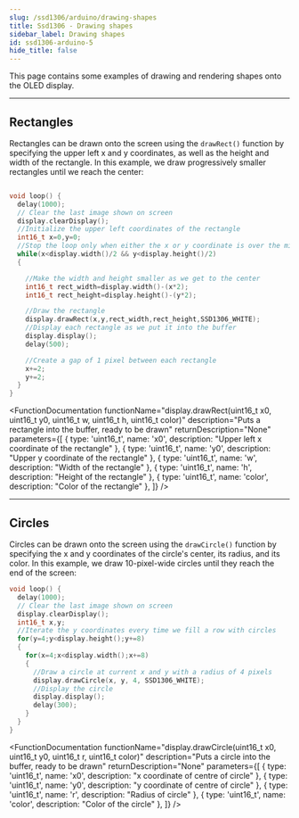```yaml
---
slug: /ssd1306/arduino/drawing-shapes
title: Ssd1306 - Drawing shapes
sidebar_label: Drawing shapes
id: ssd1306-arduino-5
hide_title: false
---
```


This page contains some examples of drawing and rendering shapes onto the OLED display.

---

## Rectangles

Rectangles can be drawn onto the screen using the `drawRect()` function by specifying the upper left x and y coordinates, as well as the height and width of the rectangle. In this example, we draw progressively smaller rectangles until we reach the center:

```cpp

void loop() {
  delay(1000);
  // Clear the last image shown on screen
  display.clearDisplay();
  //Initialize the upper left coordinates of the rectangle
  int16_t x=0,y=0;
  //Stop the loop only when either the x or y coordinate is over the middle of the screen
  while(x<display.width()/2 && y<display.height()/2)
  {

    //Make the width and height smaller as we get to the center
    int16_t rect_width=display.width()-(x*2);
    int16_t rect_height=display.height()-(y*2);

    //Draw the rectangle
    display.drawRect(x,y,rect_width,rect_height,SSD1306_WHITE);
    //Display each rectangle as we put it into the buffer
    display.display();
    delay(500);

    //Create a gap of 1 pixel between each rectangle
    x+=2;
    y+=2;
  }
}

```

<FunctionDocumentation
  functionName="display.drawRect(uint16_t x0, uint16_t y0, uint16_t w, uint16_t h, uint16_t color)"
  description="Puts a rectangle into the buffer, ready to be drawn"
  returnDescription="None"
  parameters={[ 
  { type: 'uint16_t', name: 'x0', description: "Upper left x coordinate of the rectangle" },
  { type: 'uint16_t', name: 'y0', description: "Upper y coordinate of the rectangle" },
  { type: 'uint16_t', name: 'w', description: "Width of the rectangle" },
  { type: 'uint16_t', name: 'h', description: "Height of the rectangle" },
  { type: 'uint16_t', name: 'color', description: "Color of the rectangle" },
  ]}
/>

---

## Circles

Circles can be drawn onto the screen using the `drawCircle()` function by specifying the x and y coordinates of the circle's center, its radius, and its color. In this example, we draw 10-pixel-wide circles until they reach the end of the screen:

```cpp
void loop() {
  delay(1000);
  // Clear the last image shown on screen
  display.clearDisplay();
  int16_t x,y;
  //Iterate the y coordinates every time we fill a row with circles
  for(y=4;y<display.height();y+=8)
  {
    for(x=4;x<display.width();x+=8)
    {
      //Draw a circle at current x and y with a radius of 4 pixels
      display.drawCircle(x, y, 4, SSD1306_WHITE);
      //Display the circle
      display.display();
      delay(300);
    }
  }
}

```

<FunctionDocumentation
  functionName="display.drawCircle(uint16_t x0, uint16_t y0, uint16_t r, uint16_t color)"
  description="Puts a circle into the buffer, ready to be drawn"
  returnDescription="None"
  parameters={[ 
  { type: 'uint16_t', name: 'x0', description: "x coordinate of centre of circle" },
  { type: 'uint16_t', name: 'y0', description: "y coordinate of centre of circle" },
  { type: 'uint16_t', name: 'r', description: "Radius of circle" },
  { type: 'uint16_t', name: 'color', description: "Color of the circle" },
  ]}
/>